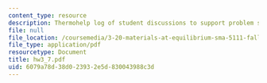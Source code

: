 ```yaml
---
content_type: resource
description: Thermohelp log of student discussions to support problem sets.
file: null
file_location: /coursemedia/3-20-materials-at-equilibrium-sma-5111-fall-2003/6079a78d38d023932e5d830043988c3d_hw3_7.pdf
file_type: application/pdf
resourcetype: Document
title: hw3_7.pdf
uid: 6079a78d-38d0-2393-2e5d-830043988c3d
---
```

